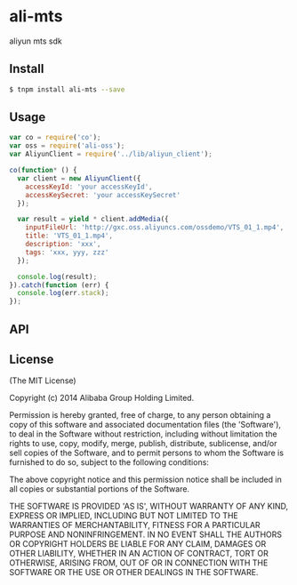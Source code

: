 ali-mts
=======

aliyun mts sdk

## Install

```bash
$ tnpm install ali-mts --save
```

## Usage

```js
var co = require('co');
var oss = require('ali-oss');
var AliyunClient = require('../lib/aliyun_client');

co(function* () {
  var client = new AliyunClient({
    accessKeyId: 'your accessKeyId',
    accessKeySecret: 'your accessKeySecret'
  });

  var result = yield * client.addMedia({
    inputFileUrl: 'http://gxc.oss.aliyuncs.com/ossdemo/VTS_01_1.mp4',
    title: 'VTS_01_1.mp4',
    description: 'xxx',
    tags: 'xxx, yyy, zzz'
  });

  console.log(result);
}).catch(function (err) {
  console.log(err.stack);
});
```

## API




## License

(The MIT License)

Copyright (c) 2014 Alibaba Group Holding Limited.

Permission is hereby granted, free of charge, to any person obtaining
a copy of this software and associated documentation files (the
'Software'), to deal in the Software without restriction, including
without limitation the rights to use, copy, modify, merge, publish,
distribute, sublicense, and/or sell copies of the Software, and to
permit persons to whom the Software is furnished to do so, subject to
the following conditions:

The above copyright notice and this permission notice shall be
included in all copies or substantial portions of the Software.

THE SOFTWARE IS PROVIDED 'AS IS', WITHOUT WARRANTY OF ANY KIND,
EXPRESS OR IMPLIED, INCLUDING BUT NOT LIMITED TO THE WARRANTIES OF
MERCHANTABILITY, FITNESS FOR A PARTICULAR PURPOSE AND NONINFRINGEMENT.
IN NO EVENT SHALL THE AUTHORS OR COPYRIGHT HOLDERS BE LIABLE FOR ANY
CLAIM, DAMAGES OR OTHER LIABILITY, WHETHER IN AN ACTION OF CONTRACT,
TORT OR OTHERWISE, ARISING FROM, OUT OF OR IN CONNECTION WITH THE
SOFTWARE OR THE USE OR OTHER DEALINGS IN THE SOFTWARE.
